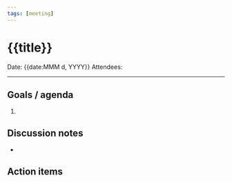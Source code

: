 ```yaml
---
tags: [meeting]
---
```



# {{title}}

Date: {{date:MMM d, YYYY}}
Attendees:

---

## Goals / agenda
1. 

## Discussion notes
- 

## Action items

